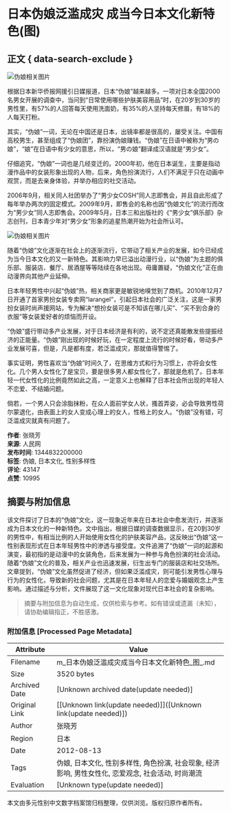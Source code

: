 # 日本伪娘泛滥成灾 成当今日本文化新特色(图)

## 正文 { data-search-exclude }


![伪娘相关图片](https://rs2.huanqiucdn.cn/huanqiucdn/image/m/share.jpg)

根据日本新华侨报网援引日媒报道，日本“伪娘”越来越多。一项对日本全国2000名男女开展的调查中，当问到“日常使用哪些护肤美容用品”时，在20岁到30岁的男性里，有57%的人回答每天使用洗面奶，有35%的人坚持每天修眉，有18%的人每天打粉。

其实，“伪娘”一词，无论在中国还是日本，出镜率都是很高的，屡受关注。中国有高校男生，甚至组成了“伪娘团”，靠扮演伪娘赚钱。“伪娘”在日语中被称为“男の娘”，“娘”在日语中有少女的意思，所以，“男の娘”翻译成汉语就是“男少女”。

仔细追究，“伪娘”一词也是几经变迁的。2000年初，他在日本诞生，主要是指动漫作品中的女装形象出现的人物，后来，角色扮演流行，人们不满足于只在动画中观赏，而是去亲身体验，并举办相应的社交活动。

2006年9月，相关同人社团举办了“男少女COSH”同人志即售会，并且自此形成了每年举办两次的固定模式。2009年9月，即售会的名称也因“伪娘文化”的流行而改为“男少女”同人志即售会。2009年5月，日本三和出版社的《“男少女”俱乐部》杂志创刊，日本青少年对“男少女”形象的追星热潮开始为社会所认可。

![伪娘相关图片](https://himg2.huanqiucdn.cn/attachment2010/2012/0813/20120813123446324.jpg?imageView2/2/w/750)

随着“伪娘”文化逐渐在社会上的逐渐流行，它带动了相关产业的发展，如今已经成为当今日本文化的又一新特色。其影响力早已溢出动漫行业，以“伪娘”为主题的俱乐部、服装店、餐厅、居酒屋等等陆续在各地出现。毋庸置疑，“伪娘文化”正在由动漫界向其他产业延伸。

日本年轻男性中兴起“伪娘”热，相关商家更是敏锐地嗅觉到了商机。2010年12月7日开通了首家男扮女装专卖网“larangel”，引起日本社会的广泛关注，这是一家男扮女装时尚声援网站，专为解决“想扮女装可是不知该在哪儿买”、“买不到合身的衣服”等女装爱好者的烦恼而开设。

“伪娘”盛行带动多产业发展，对于日本经济是有利的，说不定还真能散发些提振经济的正能量。“伪娘”刚出现的时候好玩，在一定程度上流行的时候好看，带动多产业发展可喜，但是，凡是都有度，若泛滥成灾，那就值得警惕了。

事实证明，男性喜欢当“伪娘”时间久了，在思维方式和行为习惯上，亦将会女性化。几个男人女性化了是宝贝，要是很多男人都女性化了，那就是危机了。日本年轻一代女性化的比例竟然如此之高，一定意义上也解释了日本社会所出现的年轻人不恋爱、不结婚问题。

倘若，一个男人只会涂脂抹粉，在众人面前学女人状，搔首弄姿，必会导致男性荷尔蒙退化，由表面上的女人变成心理上的女人，性格上的女人。“伪娘”没有错，可泛滥成灾就真有问题了。

**作者**: 张晓芳  
**来源**: 人民网  
**发布时间**: 1344832200000  
**标签**: 伪娘, 日本文化, 性别多样性  
**评论**: 43147  
**点赞**: 10995  
<!-- tcd_original_link https://m.huanqiu.com/article/9CaKrnJwFDS -->


## 摘要与附加信息

<!-- tcd_abstract -->
该文件探讨了日本的“伪娘”文化，这一现象近年来在日本社会中愈发流行，并逐渐成为日本文化的一种新特色。文中指出，根据日媒的调查数据显示，在20到30岁的男性中，有相当比例的人开始使用女性化的护肤美容产品，这反映出“伪娘”这一性别表现形式在日本年轻男性中的渗透与接受度。文件追溯了“伪娘”一词的起源和演变，最初指的是动漫中的女装角色，后来发展为一种参与角色扮演的社会活动。随着“伪娘”文化的普及，相关产业也迅速发展，衍生出专门的服装店和社交场所。文章提到，“伪娘”文化虽然促进了经济，但如果泛滥成灾，则可能引发男性心理与行为的女性化，导致新的社会问题，尤其是在日本年轻人的恋爱与婚姻观念上产生影响。通过描述与分析，文件展现了这一文化现象对现代日本社会的复杂影响。
<!-- tcd_abstract_end -->

> 摘要与附加信息为自动生成，仅供检索与参考。如有错误或遗漏（未知），请协助编辑指正，不胜感激。

### 附加信息 [Processed Page Metadata]

| Attribute       | Value                                  |
|-----------------|----------------------------------------|
| Filename        | m_日本伪娘泛滥成灾成当今日本文化新特色_图_.md                             |
| Size            | 3520 bytes                           |
| Archived Date   | [Unknown archived date(update needed)]                             |
| Original Link   | [[Unknown link(update needed)]]([Unknown link(update needed)])                       |
| Author          | 张晓芳                               |
| Region          | 日本                               |
| Date            | 2012-08-13                                 |
| Tags            | 伪娘, 日本文化, 性别多样性, 角色扮演, 社会现象, 经济影响, 男性女性化, 恋爱观念, 社会活动, 时尚潮流                                 |
| Evaluation            | [Unknown type(update needed)]                                 |
<!-- tcd_table_end -->

本文由多元性别中文数字档案馆归档整理，仅供浏览。版权归原作者所有。
